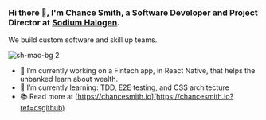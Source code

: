 ### Hi there 👋, I'm Chance Smith, a Software Developer and Project Director at [Sodium Halogen](https://sodiumhalogen.com?ref=csgithub). 
We build custom software and skill up teams.

![sh-mac-bg 2](https://user-images.githubusercontent.com/4466585/137167102-99a7ef8e-225f-496f-aa8e-72f0d1d91da3.png)

- 🔭 I’m currently working on a Fintech app, in React Native, that helps the unbanked learn about wealth.
- 🌱 I’m currently learning: TDD, E2E testing, and CSS architecture
- 📚 Read more at [https://chancesmith.io](https://chancesmith.io?ref=csgithub)
